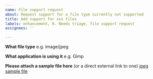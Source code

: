 ```yaml
---
name: File support request
about: Request support for a file type currently not supported
title: Add support for xxx files
labels: enhancement, 0. Needs triage, file support request
assignees: ''

---
```


**What file type**
e.g. image/jpeg

**What application is using it**
e.g. Gimp

**Please attach a sample file here** (or a direct external link to one)
[jpeg sample file](https://upload.wikimedia.org/wikipedia/commons/0/0e/Felis_silvestris_silvestris.jpg)
